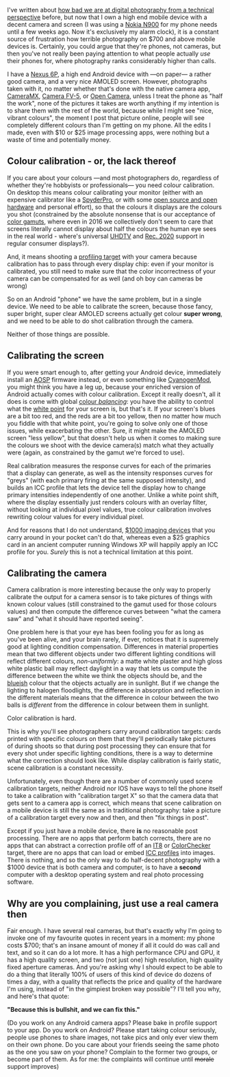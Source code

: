 I've written about [how bad we are at digital photography from a technical perspective](http://pomax.github.io/1436836360570/we-are-really-terrible-at-digital-colours-and-digital-photography) before, but now that I own a high end mobile device with a decent camera and screen (I was using a [Nokia N900](https://en.wikipedia.org/wiki/Nokia_N900) for my phone needs until a few weeks ago. Now it's exclusively my alarm clock), it is a constant source of frustration how terrible photography on $700 and above mobile devices is. Certainly, you could argue that they're phones, not cameras, but then you've not really been paying attention to what people actually *use* their phones for, where photography ranks considerably higher than calls.

I have a [Nexus 6P](https://store.google.com/product/nexus_6p), a high end Android device with —on paper— a rather good camera, and a very nice AMOLED screen. However, photographs taken with it, no matter whether that's done with the native camera app, [CameraMX](http://www.magix.com/ca/apps/cameramx/), [Camera FV-5](http://www.camerafv5.com/), or [Open Camera](http://opencamera.sourceforge.net/), unless I treat the phone as "half the work", none of the pictures it takes are worth anything if my intention is to share them with the rest of the world, because while I might see "nice, vibrant colours", the moment  I post that picture online, people will see completely different colours than I'm getting on my phone. All the edits I made, even with $10 or $25 image processing apps, were nothing but a waste of time and potentially money.

## Colour calibration - or, the lack thereof

If you care about your colours —and most photographers do, regardless of whether they're hobbyists or professionals— you need colour calibration. On desktop this means colour calibrating your monitor (either with an expensive calibrator like a [SpyderPro](http://spyder.datacolor.com/portfolio-view/spyder5pro), or with some [open source and open hardware](https://blog.adafruit.com/2011/11/14/colorhug) and personal effort), so that the colours it displays are the colours you shot (constrained by the absolute nonsense that is our acceptance of [color gamuts](https://en.wikipedia.org/wiki/Gamut), where even in 2016 we collectively don't seem to care that screens literally cannot display about half the colours the human eye sees in the real world - where's universal [UHDTV](https://en.wikipedia.org/wiki/Ultra-high-definition_television) and [Rec. 2020](https://en.wikipedia.org/wiki/Rec._2020) support in regular consumer displays?).

And, it means shooting a [profiling target](https://www.google.ca/search?q=color+profile+target&tbm=isch) with your camera because calibration has to pass through every display chip: even if your monitor is calibrated, you still need to make sure that the color incorrectness of your camera can be compensated for as well (and oh boy can cameras be wrong)

So on an Android "phone" we have the same problem, but in a single device. We need to be able to calibrate the screen, because those fancy, super bright, super clear AMOLED screens actually get colour **super wrong**, and we need to be able to do shot calibration through the camera. 

Neither of those things are possible.

## Calibrating the screen

If you were smart enough to, after getting your Android device, immediately install an [AOSP](https://source.android.com) firmware instead, or even something like [CyanogenMod](http://www.cyanogenmod.org), you might think you have a leg up, because your enriched version of Android actually comes with colour calibration. Except it really doesn't, all it does is come with global [colour *balancing*](https://en.wikipedia.org/wiki/Color_balance): you have the ability to control what the [white point](https://en.wikipedia.org/wiki/White_point) for your screen is, but that's it. If your screen's blues are a bit too red, and the reds are a bit too yellow, then no matter how much you fiddle with that white point, you're going to solve only one of those issues, while exacerbating the other.  Sure, it might make the AMOLED screen "less yellow", but that doesn't help us when it comes to making sure the colours we shoot with the device camera(s) match what they actually were (again, as constrained by the gamut we're forced to use).

Real calibration measures the response curves for each of the primaries that a display can generate, as well as the intensity responses curves for "greys" (with each primary firing at the same supposed intensity), and builds an ICC profile that lets the device tell the display how to change primary intensities independently of one another. Unlike a white point shift, where the display essentially just renders colours with an overlay filter, without looking at individual pixel values, true colour calibration involves rewriting colour values for every individual pixel.

And for reasons that I do not understand, [$1000 imaging devices](http://www.apple.com/ca/shop/buy-iphone/iphone6) that you carry around in your pocket can't do that, whereas even a $25 graphics card in an ancient computer running Windows XP will happily apply an ICC profile for you. *Surely* this is not a technical limitation at this point.

## Calibrating the camera

Camera calibration is more interesting because the only way to properly calibrate the output for a camera sensor is to take pictures of things with known colour values (still constrained to the gamut used for those colours values) and then compute the difference curves between "what the camera saw" and "what it should have reported seeing".

One problem here is that your eye has been fooling you for as long as you've been alive, and your brain rarely, if ever, notices that it is supremely good at lighting condition compensation. Differences in material properties mean that two different objects under two different lighting conditions will reflect different colours, *non-uniformly*: a matte white plaster and high gloss white plastic ball may reflect daylight in a way that lets us compute the difference between the white we think the objects should be, and the [blueish](https://en.wikipedia.org/wiki/Color_temperature) colour that the objects actually are in sunlight. But if we change the lighting to halogen floodlights, the difference in absorption and reflection in the different materials means that the difference in colour between the two balls is *different* from the difference in colour between them in sunlight.

Color calibration is hard. 

This is why you'll see photographers carry around calibration targets: cards printed with specific colours on them that they'll periodically take pictures of during shoots so that during post processing they can ensure that for every shot under specific lighting conditions, there is a way to determine what the correction should look like. While display calibration is fairly static, scene calibration is a constant necessity.

Unfortunately, even though there are a number of commonly used scene calibration targets, neither Android nor IOS have ways to tell the phone itself to take a calibration with "calibration target X" so that the camera data that gets sent to a camera app is correct, which means that scene calibration on a mobile device is still the same as in traditional photography:  take a picture of a calibration target every now and then, and then "fix things in post".

Except if you just have a mobile device, there **is** no reasonable post processing. There are no apps that perform batch corrects, there are no apps that can abstract a correction profile off of an [IT8](https://en.wikipedia.org/wiki/IT8) or [ColorChecker](http://xritephoto.com/colorchecker-passport-photo) target, there are no apps that can load or embed [ICC profiles](https://en.wikipedia.org/wiki/ICC_profile) into images. There is nothing, and so the only way to do half-decent photography with a $1000 device that is both camera and computer, is to have a **second** computer with a desktop operating system and real photo processing software.

## Why are you complaining, just use a real camera then

Fair enough. I have several real cameras, but that's exactly why I'm going to invoke one of my favourite quotes in recent years in a moment: my phone costs $700; that's an insane amount of money if all it could do was call and text, and so it can do a lot more. It has a high performance CPU and GPU, it has a high quality screen, and two (not just one) high resolution, high quality fixed aperture cameras. And you're asking why I should expect to be able to do a thing that literally 100% of users of this kind of device do dozens of times a day, with a quality that reflects the price and quality of the hardware I'm using, instead of "in the gimpiest broken way possible"? I'll tell you why, and here's that quote:

**"Because this is bullshit, and we can fix this."**

(Do you work on any Android camera apps? Please bake in profile support to your app. Do you work on Android? Please start taking colour seriously, people use phones to share images, not take pics and only ever view them on their own phone. Do you care about your friends seeing the same photo as the one you saw on your phone? Complain to the former two groups, or become part of them. As for me: the complaints will continue until <s>morale</s> support improves)